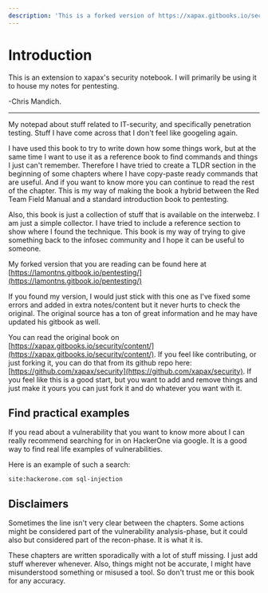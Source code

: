 ```yaml
---
description: 'This is a forked version of https://xapax.gitbooks.io/security/content/'
---
```


# Introduction

This is an extension to xapax's security notebook. I will primarily be using it to house my notes for pentesting. 

-Chris Mandich.

-- -- -- --

My notepad about stuff related to IT-security, and specifically penetration testing. Stuff I have come across that I don't feel like googeling again.

I have used this book to try to write down how some things work, but at the same time I want to use it as a reference book to find commands and things I just can't remember. Therefore I have tried to create a TLDR section in the beginning of some chapters where I have copy-paste ready commands that are useful. And if you want to know more you can continue to read the rest of the chapter. This is my way of making the book a hybrid between the Red Team Field Manual and a standard introduction book to pentesting.

Also, this book is just a collection of stuff that is available on the interwebz. I am just a simple collector. I have tried to include a reference section to show where I found the technique. This book is my way of trying to give something back to the infosec community and I hope it can be useful to someone.

My forked version that you are reading can be found here at [https://lamontns.gitbook.io/pentesting/](https://lamontns.gitbook.io/pentesting/)

If you found my version, I would just stick with this one as I've fixed some errors and added in extra notes/content but it never hurts to check the original. The original source has a ton of great information and he may have updated his gitbook as well.

You can read the original book on [https://xapax.gitbooks.io/security/content/](https://xapax.gitbooks.io/security/content/). If you feel like contributing, or just forking it, you can do that from its github repo here: [https://github.com/xapax/security](https://github.com/xapax/security). If you feel like this is a good start, but you want to add and remove things and just make it yours you can just fork it and do whatever you want with it.

## Find practical examples

If you read about a vulnerability that you want to know more about I can really recommend searching for in on HackerOne via google. It is a good way to find real life examples of vulnerabilities.

Here is an example of such a search:

```text
site:hackerone.com sql-injection
```

## Disclaimers

Sometimes the line isn't very clear between the chapters. Some actions might be considered part of the vulnerability analysis-phase, but it could also but considered part of the recon-phase. It is what it is.

These chapters are written sporadically with a lot of stuff missing. I just add stuff wherever whenever. Also, things might not be accurate, I might have misunderstood something or misused a tool. So don't trust me or this book for any accuracy.

